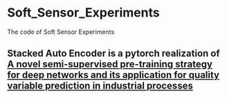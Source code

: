 # Soft_Sensor_Experiments
The code of Soft Sensor Experiments
## Stacked Auto Encoder is a pytorch realization of [A novel semi-supervised pre-training strategy for deep networks and its application for quality variable prediction in industrial processes](https://www.sciencedirect.com/science/article/pii/S0009250920300415#!)
